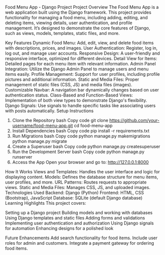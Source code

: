 Food Menu App - Django Project
Project Overview
The Food Menu App is a web application built using the Django framework. This project provides functionality for managing a food menu, including adding, editing, and deleting items, viewing details, user authentication, and profile management. It’s designed to demonstrate the core features of Django, such as views, models, templates, static files, and more.

Key Features
Dynamic Food Menu: Add, edit, view, and delete food items with descriptions, prices, and images.
User Authentication: Register, log in, log out, and manage user accounts.
Responsive Design: A user-friendly and responsive interface, optimized for different devices.
Detail View for Items: Detailed pages for each menu item with relevant information.
Admin Panel Integration: Utilize the Django Admin Panel to manage users and menu items easily.
Profile Management: Support for user profiles, including profile pictures and additional information.
Static and Media Files: Proper management of static files (CSS, JS) and media files (images).
Customizable Navbar: A navigation bar dynamically changes based on user authentication status.
Class-Based and Function-Based Views: Implementation of both view types to demonstrate Django's flexibility.
Django Signals: Use signals to handle specific tasks like associating users with posts automatically.
Setup Instructions
1. Clone the Repository
bash
Copy code
git clone https://github.com/your-username/food-menu-app.git
cd food-menu-app
2. Install Dependencies
bash
Copy code
pip install -r requirements.txt
3. Run Migrations
bash
Copy code
python manage.py makemigrations
python manage.py migrate
4. Create a Superuser
bash
Copy code
python manage.py createsuperuser
5. Run the Development Server
bash
Copy code
python manage.py runserver
6. Access the App
Open your browser and go to:
http://127.0.0.1:8000

How It Works
Views and Templates: Handles the user interface and logic for displaying content.
Models: Defines the database structure for menu items, user profiles, and more.
URL Patterns: Routes requests to appropriate views.
Static and Media Files: Manages CSS, JS, and uploaded images.
Technologies Used
Backend: Django (Python)
Frontend: HTML, CSS (Bootstrap), JavaScript
Database: SQLite (default Django database)
Learning Highlights
This project covers:

Setting up a Django project
Building models and working with databases
Using Django templates and static files
Adding forms and validations
Implementing user authentication and authorization
Using Django signals for automation
Enhancing designs for a polished look

Future Enhancements
Add search functionality for food items.
Include user roles for admin and customers.
Integrate a payment gateway for ordering food items.

